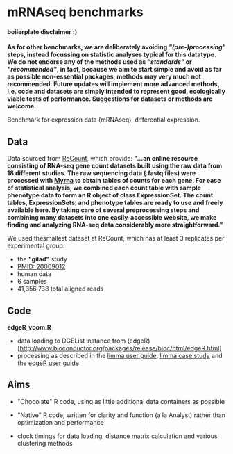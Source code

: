 # mRNAseq benchmarks
#### boilerplate disclaimer :)
__As for other benchmarks, we are deliberately avoiding *"(pre-)processing"* steps, instead focussing on statistic analyses typical for this datatype. We do not endorse any of the methods used as *"standards"* or *"recommended"*, in fact, because we aim to start simple and avoid as far as possible non-essential packages, methods may very much not recommended. Future updates will implement more advanced methods, i.e. code and datasets are simply intended to represent good, ecologically viable tests of performance. Suggestions for datasets or methods are welcome.__

Benchmark for expression data (mRNAseq), differential expression.

Data
-----------
Data sourced from [ReCount](http://bowtie-bio.sourceforge.net/recount/), which provide:
**"...an online resource consisting of RNA-seq gene count datasets built using the raw data from 18 different studies. The raw sequencing data (.fastq files) were processed with [Myrna](http://bowtie-bio.sourceforge.net/myrna/index.shtml) to obtain tables of counts for each gene. For ease of statistical analysis, we combined each count table with sample phenotype data to form an R object of class ExpressionSet. The count tables, ExpressionSets, and phenotype tables are ready to use and freely available here. By taking care of several preprocessing steps and combining many datasets into one easily-accessible website, we make finding and analyzing RNA-seq data considerably more straightforward."**


We used thesmallest dataset at ReCount, which has at least 3 replicates per experimental group:

- the __"gilad"__ study 
- [PMID: 20009012](http://www.ncbi.nlm.nih.gov/pubmed?term=20009012)
- human data
- 6 samples
- 41,356,738 total aligned reads

Code
-----------
__edgeR_voom.R__
- data loading to DGEList instance from (edgeR)[http://www.bioconductor.org/packages/release/bioc/html/edgeR.html]
- processing as described in the [limma user guide](http://www.bioconductor.org/packages/release/bioc/vignettes/limma/inst/doc/usersguide.pdf), [limma case study](http://bioinf.wehi.edu.au/RNAseqCaseStudy/) and the [edgeR user guide](http://www.bioconductor.org/packages/release/bioc/vignettes/edgeR/inst/doc/edgeRUsersGuide.pdf)

Aims
-----------
- "Chocolate" R code, using as little additional data containers as possible

- "Native" R code, written for clarity and function (a la Analyst) rather than optimization and performance

- clock timings for data loading, distance matrix calculation and various clustering methods
